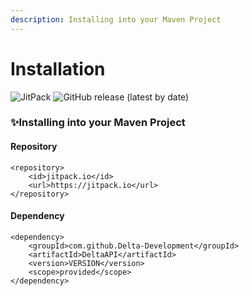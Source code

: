 ```yaml
---
description: Installing into your Maven Project
---
```


# Installation

![JitPack](https://img.shields.io/jitpack/v/github/Delta-Development/DeltaAPI?style=for-the-badge) ![GitHub release \(latest by date\)](https://img.shields.io/github/v/release/Delta-Development/DeltaAPI?style=for-the-badge)

### ✨Installing into your Maven Project

#### Repository

```markup
<repository>
    <id>jitpack.io</id>
    <url>https://jitpack.io</url>
</repository>
```

#### Dependency

```markup
<dependency>
    <groupId>com.github.Delta-Development</groupId>
    <artifactId>DeltaAPI</artifactId>
    <version>VERSION</version>
    <scope>provided</scope>
</dependency>
```




